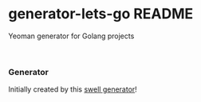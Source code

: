 # generator-lets-go README
Yeoman generator for Golang projects 

<br />

### Generator
Initially created by this [swell generator][parent-generator-url]!


[parent-generator-url]: https://github.com/swellaby/generator-swell